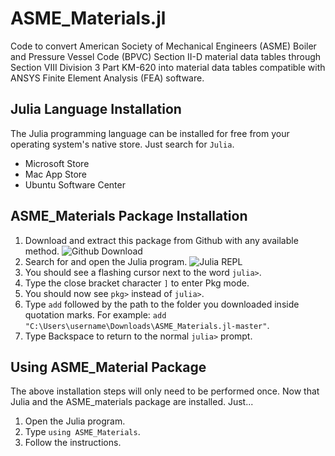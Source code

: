 # ASME_Materials.jl
Code to convert American Society of Mechanical Engineers (ASME) Boiler and Pressure Vessel Code (BPVC) Section II-D material data tables through Section VIII Division 3 Part KM-620 into material data tables compatible with ANSYS Finite Element Analysis (FEA) software.

## Julia Language Installation
The Julia programming language can be installed for free from your operating system's native store. Just search for `Julia`.
* Microsoft Store
* Mac App Store
* Ubuntu Software Center

## ASME_Materials Package Installation
1. Download and extract this package from Github with any available method.
![Github Download](https://sites.northwestern.edu/researchcomputing/files/2021/05/github.png)
2. Search for and open the Julia program.
![Julia REPL](https://data-science-with-julia.gitlab.io/images/julia_repl.png)
3. You should see a flashing cursor next to the word `julia>`.
4. Type the close bracket character `]` to enter Pkg mode.
5. You should now see `pkg>` instead of `julia>`.
6. Type `add` followed by the path to the folder you downloaded inside quotation marks. For example: `add "C:\Users\username\Downloads\ASME_Materials.jl-master"`.
7. Type Backspace to return to the normal `julia>` prompt.

## Using ASME_Material Package
The above installation steps will only need to be performed once. Now that Julia and the ASME_materials package are installed. Just...
1. Open the Julia program.
2. Type `using ASME_Materials`.
3. Follow the instructions.